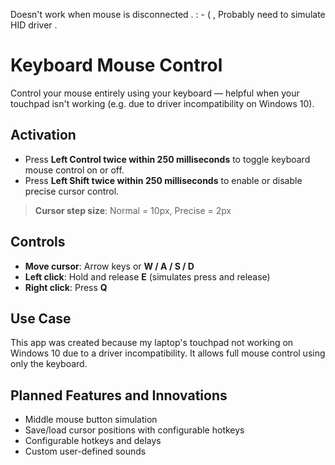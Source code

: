 Doesn't work when mouse is disconnected . : - ( , Probably need to simulate HID driver .


# Keyboard Mouse Control

Control your mouse entirely using your keyboard — helpful when your touchpad isn't working (e.g. due to driver incompatibility on Windows 10).

## Activation

- Press **Left Control twice within 250 milliseconds** to toggle keyboard mouse control on or off.
- Press **Left Shift twice within 250 milliseconds** to enable or disable precise cursor control.

> **Cursor step size**: Normal = 10px, Precise = 2px

## Controls

- **Move cursor**: Arrow keys or **W / A / S / D**
- **Left click**: Hold and release **E** (simulates press and release)
- **Right click**: Press **Q**

## Use Case

This app was created because my laptop's touchpad not working on Windows 10 due to a driver incompatibility. It allows full mouse control using only the keyboard.

## Planned Features and Innovations

- Middle mouse button simulation  
- Save/load cursor positions with configurable hotkeys
- Configurable hotkeys and delays  
- Custom user-defined sounds  
